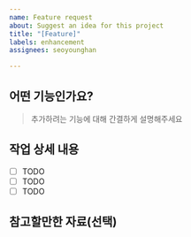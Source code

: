 ```yaml
---
name: Feature request
about: Suggest an idea for this project
title: "[Feature]"
labels: enhancement
assignees: seoyounghan

---
```


## 어떤 기능인가요?

> 추가하려는 기능에 대해 간결하게 설명해주세요

## 작업 상세 내용

- [ ] TODO
- [ ] TODO
- [ ] TODO

## 참고할만한 자료(선택)
